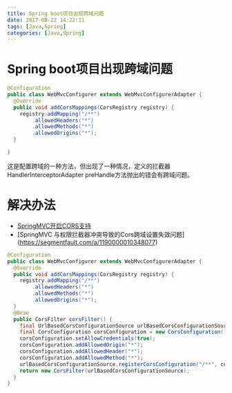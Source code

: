 ```yaml
---
title: Spring boot项目出现跨域问题
date: 2017-08-22 14:22:11
tags: [Java,Spring]
categories: [Java,Spring]
---
```


# Spring boot项目出现跨域问题

```java
@Configuration
public class WebMvcConfigurer extends WebMvcConfigurerAdapter {
  @Override
  public void addCorsMappings(CorsRegistry registry) {
    registry.addMapping("/**")
        .allowedHeaders("*")
        .allowedMethods("*")
        .allowedOrigins("*");
  }

}
```
这是配置跨域的一种方法，但出现了一种情况，定义的拦截器HandlerInterceptorAdapter preHandle方法抛出的错会有跨域问题。

# 解决办法
* [SpringMVC开启CORS支持](http://www.jianshu.com/p/d05303d34222)
* [SpringMVC 与权限拦截器冲突导致的Cors跨域设置失效问题] (https://segmentfault.com/a/1190000010348077)

```java
@Configuration
public class WebMvcConfigurer extends WebMvcConfigurerAdapter {
  @Override
  public void addCorsMappings(CorsRegistry registry) {
    registry.addMapping("/**")
        .allowedHeaders("*")
        .allowedMethods("*")
        .allowedOrigins("*");
  }
  @Bean
  public CorsFilter corsFilter() {
    final UrlBasedCorsConfigurationSource urlBasedCorsConfigurationSource = new UrlBasedCorsConfigurationSource();
    final CorsConfiguration corsConfiguration = new CorsConfiguration();
    corsConfiguration.setAllowCredentials(true);
    corsConfiguration.addAllowedOrigin("*");
    corsConfiguration.addAllowedHeader("*");
    corsConfiguration.addAllowedMethod("*");
    urlBasedCorsConfigurationSource.registerCorsConfiguration("/**", corsConfiguration);
    return new CorsFilter(urlBasedCorsConfigurationSource);
  }
}
```